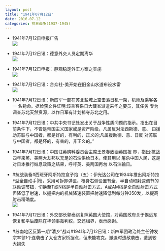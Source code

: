 ```yaml
---
layout: post
title: "1941年07月12日"
date: 2016-07-12
categories: 抗日战争(1937-1945)
---
```


<meta name="referrer" content="no-referrer" />

- 1941年7月12日申报广告 <br/><img src="https://ww1.sinaimg.cn/large/aca367d8jw1f5riqwbkvaj20p408mjuf.jpg" />

- 1941年7月12日讯：德意外交人员定期离华 <br/><img src="https://ww2.sinaimg.cn/large/aca367d8jw1f5rh16wc8oj208006t3za.jpg" />

- 1941年7月12日申报：静观稳定外汇方案之实施 <br/><img src="https://ww4.sinaimg.cn/large/aca367d8jw1f5rfauc8ajj20k50xn7k2.jpg" />

- 1941年7月12日讯：合众社-美开始在旧金山水道布设水雷 <br/><img src="https://ww1.sinaimg.cn/large/aca367d8jw1f5rdke2kgpj20550bljs6.jpg" />

- 1941年7月12日讯：新四军一部在苏北盐城上空击落日机一架，机师及乘客各一 名毙命。据检获文件证明:该乘客系日大藏省派遣来华之要员，其任务 专为调查苏北天然资源，以作日军有计划掠夺苏北之用。 

- 1941年7月12日讯：中共中央书记处发出关于战争性质问题的指示。指出在目 前条件下，不管是帝国主义国家或是资产阶级，凡属反对法西斯德、意、 曰援助苏联与中国者，都是好的，有利的，正义的;凡属援助德、意、日反 对苏联与中国者，都是坏的，有害的，非正义的。” 

- 1941年7月12日讯：中国驻英购料委员会主席王景春致函英国报 界，指出:抗战四年来英、美两大友邦以充足的石油供给日本，使其用以 屠杀中国人民，这是对日本推行姑息政策之结果，呼吁英、美两国再勿 以石油输日。 

- #抗战装备#西班牙阿斯特拉盒子炮（五）：伊光达公司在1934年推出阿斯特拉F型全自动手|枪，采用可拆卸弹匣，枪身右侧设置有全、半自动和射速调节的联动调节钮，切换至T或N档是半自动射击方式，A或AM档是全自动射击方式但降低了射速，以握把内的机械降速装置把射速降低到每分钟350发，以提高射击精确度。 <br/><img src="https://ww4.sinaimg.cn/large/aca367d8jw1f5qw8cpldzj20sg0lsk2i.jpg" />

- 1941年7月12日讯：外交部长郭泰祺复照英国大使馆，对英国政府关于俟远东恢复和平后废除在华领事裁判权，交还租界，表示感谢。 

- #苏南地区反第一期“清乡”战斗#1941年7月12日讯：新四军团政治处主任钟发宗率领1个连袭击了太仓方家桥据点，但未能攻克，撤退时遭敌袭击，遭到较大损失 

